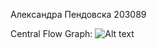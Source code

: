 Александра Пендовска 203089

Central Flow Graph:
![Alt text](file:///Users/aleksandrapendovska/Downloads/si%20lab2.jpg)
